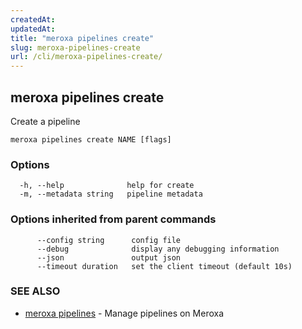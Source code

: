 ```yaml
---
createdAt: 
updatedAt: 
title: "meroxa pipelines create"
slug: meroxa-pipelines-create
url: /cli/meroxa-pipelines-create/
---
```

## meroxa pipelines create

Create a pipeline

```
meroxa pipelines create NAME [flags]
```

### Options

```
  -h, --help              help for create
  -m, --metadata string   pipeline metadata
```

### Options inherited from parent commands

```
      --config string      config file
      --debug              display any debugging information
      --json               output json
      --timeout duration   set the client timeout (default 10s)
```

### SEE ALSO

* [meroxa pipelines](/cli/meroxa-pipelines/)	 - Manage pipelines on Meroxa

